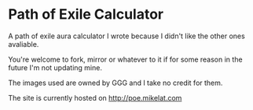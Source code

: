 Path of Exile Calculator
========

A path of exile aura calculator I wrote because I didn't like the other ones avaliable.

You're welcome to fork, mirror or whatever to it if for some reason in the future I'm not updating mine.

The images used are owned by GGG and I take no credit for them.

The site is currently hosted on http://poe.mikelat.com